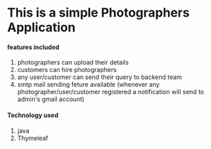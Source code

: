 # This is a simple Photographers Application 

#### features included

1. photographers can upload their details
2. customers can hire photographers
3. any user/customer can send their query to backend team
4. smtp mail sending feture available (whenever any photographer/user/customer registered a notification will send to admin's gmail account)


#### Technology used

1. java
2. Thymeleaf
